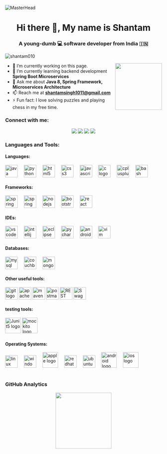 ![MasterHead](https://user-images.githubusercontent.com/10498744/210012254-234538ff-d198-48aa-8964-37e6fd45d227.gif)
<h1 align="center"> Hi there 👋, My name is Shantam </h1>

<h3 align="center">A young-dumb 💻 software developer from India 🇮🇳</h3>

<p align="left"> <img src="https://komarev.com/ghpvc/?username=shantam010&label=Profile%20views&color=0e75b6&style=flat" alt="shantam010" /> </p>
<img align = "right" height="150" src="https://user-images.githubusercontent.com/74038190/213910581-f13b98b0-6551-4723-9df1-1f3e2a2276f3.jpg"/>

- 🔭 I’m currently working on this page.
- 🌱 I’m currently learning backend development **Spring Boot Microservices**
- 💬 Ask me about **Java 8, Spring Framework, Microservices Architecture**
- 📫 Reach me at **shantamsingh1011@gmail.com**
- ⚡ Fun fact: I love solving puzzles and playing chess in my free time.

<h3 align="left">Connect with me:</h3>

<p align="center">
<a href="https://www.linkedin.com/in/shantam-singh-10/"><img src="https://img.shields.io/badge/-Shantam%20Singh-0077B5?style=flat&logo=Linkedin&logoColor=white"/></a>
<a href="mailto:shantamsingh1011@gmail.com"><img src="https://img.shields.io/badge/-shantamsingh1011@gmail.com-D14836?style=flat&logo=Gmail&logoColor=white"/></a>
<a href="https://leetcode.com/Shantam010/"><img src="https://img.shields.io/badge/-Shantam010-E4405F?style=flat&logo=Leetcode&logoColor=white"/></a>
<a href="https://www.hackerrank.com/profile/Shantam10"><img src="https://img.shields.io/badge/-Shantam10-96D491?style=flat&logo=hackerrank&logoColor=white"/></a>
</p>

###
<h3 align="left">Languages and Tools:</h3>
<h4 align="left"> Languages: </h4>
<div align="left">
  <img src="https://cdn.jsdelivr.net/gh/devicons/devicon/icons/java/java-original.svg" height="40" alt="java logo"  />
  <img width="12" />
  <img src="https://cdn.jsdelivr.net/gh/devicons/devicon/icons/python/python-original.svg" height="40" alt="python logo"  />
  <img width="12" />
  <img src="https://cdn.jsdelivr.net/gh/devicons/devicon/icons/html5/html5-original.svg" height="40" alt="html5 logo"  />
  <img width="12" />
  <img src="https://cdn.jsdelivr.net/gh/devicons/devicon/icons/css3/css3-original.svg" height="40" alt="css3 logo"  />
  <img width="12" />
  <img src="https://cdn.jsdelivr.net/gh/devicons/devicon/icons/javascript/javascript-original.svg" height="40" alt="javascript logo"  />
  <img width="12" />
  <img src="https://cdn.jsdelivr.net/gh/devicons/devicon/icons/c/c-original.svg" height="40" alt="c logo"  />
  <img width="12" />
  <img src="https://cdn.jsdelivr.net/gh/devicons/devicon/icons/cplusplus/cplusplus-original.svg" height="40" alt="cplusplus logo"  />
  <img width="12" />
  <img src="https://cdn.jsdelivr.net/gh/devicons/devicon/icons/bash/bash-original.svg" height="40" alt="bash logo"  />
</div>
<h4 align="left"> Frameworks: </h4>
<div align="left">
  <img src="https://user-images.githubusercontent.com/25181517/183891303-41f257f8-6b3d-487c-aa56-c497b880d0fb.png" height="40" alt="spring boot" />
  <img width="12" />
  <img src="https://cdn.jsdelivr.net/gh/devicons/devicon/icons/spring/spring-original.svg" height="40" alt="spring logo"  />
  <img width="12" />
  <img src="https://cdn.jsdelivr.net/gh/devicons/devicon/icons/nodejs/nodejs-original.svg" height="40" alt="nodejs logo"  />
  <img width="12" />
  <img src="https://user-images.githubusercontent.com/25181517/183898054-b3d693d4-dafb-4808-a509-bab54cf5de34.png" height="40" alt="bootstrap logo"  />
  <img width="12" />
  <img src="https://cdn.jsdelivr.net/gh/devicons/devicon/icons/react/react-original.svg" height="40" alt="react logo"  />
</div>
<h4 align="left"> IDEs: </h4>
<div align="left">
  <img src="https://cdn.jsdelivr.net/gh/devicons/devicon/icons/vscode/vscode-original.svg" height="40" alt="vscode logo"  />
  <img width="12" />
  <img src="https://cdn.jsdelivr.net/gh/devicons/devicon/icons/intellij/intellij-original.svg" height="40" alt="intellij logo"  />
  <img width="12" />
  <img src="https://user-images.githubusercontent.com/25181517/192108892-6e9b5cdf-4e35-4a70-ad9a-801a93a07c1c.png" height="40" alt="eclipse logo"  />
  <img width="12" />
  <img src="https://cdn.jsdelivr.net/gh/devicons/devicon/icons/pycharm/pycharm-original.svg" height="40" alt="pycharm logo"  />
  <img width="12" />
  <img src="https://user-images.githubusercontent.com/25181517/192108895-20dc3343-43e3-4a54-a90e-13a4abbc57b9.png" height="40" alt="androidstudio logo" />
  <img width="12" />
  <img src="https://user-images.githubusercontent.com/25181517/192108889-232b3431-a585-4b36-a62d-9078bd3641d9.png" height="40" alt="vim logo" />
</div>
<h4 align="left"> Databases: </h4>
<div align="left">
  <img src="https://cdn.jsdelivr.net/gh/devicons/devicon/icons/mysql/mysql-original.svg" height="40" alt="mysql logo"  />
  <img width="12" />
  <img src="https://github.com/Shantam010/Shantam010/assets/42248219/a362b1d2-0ee7-4a0c-8e12-470cd3356172" height="40" alt="couchbasedb logo"  />
  <img width="12" />
  <img src="https://cdn.jsdelivr.net/gh/devicons/devicon/icons/mongodb/mongodb-original.svg" height="40" alt="mongodb logo"  />
</div>
<h4 align="left"> Other useful tools: </h4>
<div align="left">
  <img src="https://cdn.jsdelivr.net/gh/devicons/devicon/icons/git/git-original.svg" height="40" alt="git logo"  />
  <img src="https://cdn.jsdelivr.net/gh/devicons/devicon/icons/apachekafka/apachekafka-original.svg" height="40" alt="apachekafka logo"  />
  <img src="https://user-images.githubusercontent.com/25181517/117207242-07d5a700-adf4-11eb-975e-be04e62b984b.png" height="40" alt="maven logo"  />
  <img src="https://www.vectorlogo.zone/logos/getpostman/getpostman-icon.svg" height="40" alt="postman" />
  <img src="https://user-images.githubusercontent.com/25181517/192107858-fe19f043-c502-4009-8c47-476fc89718ad.png" height="40" alt="REST API" />
  <img src="https://user-images.githubusercontent.com/25181517/186711335-a3729606-5a78-4496-9a36-06efcc74f800.png" height="40" alt="Swagger" />
</div>
<h4 align="left"> testing tools: </h4>
<div align="left">
  <img src="https://user-images.githubusercontent.com/25181517/117533873-484d4480-afef-11eb-9fad-67c8605e3592.png" height="50" alt="Junit5 logo"  />
  <img src="https://user-images.githubusercontent.com/25181517/183892181-ad32b69e-3603-418c-b8e7-99e976c2a784.png"  height="50" alt="mockito logo"  />

</div>

###

###
<h4 align="left">Operating Systems:</h3>
<div align="left">
  <img src="https://cdn.jsdelivr.net/gh/devicons/devicon/icons/linux/linux-original.svg" height="40" alt="linux logo"  />
  <img width="12" />
  <img src="https://cdn.jsdelivr.net/gh/devicons/devicon/icons/windows8/windows8-original.svg" height="40" alt="windows8 logo"  />
  <img width="12" />
  <img src="https://cdn.jsdelivr.net/gh/devicons/devicon/icons/apple/apple-original.svg" height="50" alt="apple logo"  />
  <img width="12" />
  <img src="https://cdn.jsdelivr.net/gh/devicons/devicon/icons/redhat/redhat-original.svg" height="40" alt="redhat logo"  />
  <img width="12" />
  <img src="https://user-images.githubusercontent.com/25181517/186884153-99edc188-e4aa-4c84-91b0-e2df260ebc33.png" height="40" alt="ubuntu logo"  />
  <img width="12" />
  <img src="https://user-images.githubusercontent.com/25181517/117269608-b7dcfb80-ae58-11eb-8e66-6cc8753553f0.png" height="50" alt="android logo"  />
  <img width="12" />
  <img src="https://user-images.githubusercontent.com/25181517/121406611-a8246b80-c95e-11eb-9b11-b771486377f6.png" height="50" alt="ios logo"  />
</div>

<br>
<h3 align="left">GitHub Analytics </h3>

<p align="center">
<a href="https://github.com/Shantam010">
  <img height="180em" src="https://github-readme-stats-eight-theta.vercel.app/api?username=Shantam010&show_icons=true&theme=algolia&include_all_commits=true&count_private=true"/>
  
</a>
</p>

<!-- <p>
  
<img align="left" src="https://github-readme-stats.vercel.app/api/top-langs?username=shantam010&show_icons=true&locale=en&layout=compact" alt="shantam010" /></p> 

<p>&nbsp;<img align="center" src="https://github-readme-stats.vercel.app/api?username=shantam010&show_icons=true&locale=en" alt="shantam010" /></p>

<p><img align="center" src="https://github-readme-streak-stats.herokuapp.com/?user=shantam010&" alt="shantam010" /></p>
-->
